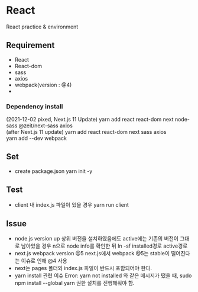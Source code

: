 # React
React practice & environment 

## Requirement
- React
- React-dom
- sass
- axios
- webpack(version : @4)
- 
### Dependency install
(2021-12-02 pixed, Next.js 11 Update) yarn add react react-dom next node-sass @zeit/next-sass axios <br>
(after Next.js 11 update) yarn add react react-dom next sass axios <br>
yarn add --dev webpack

## Set
- create package.json
yarn init -y

## Test
- client 내 index.js 파일이 있을 경우
yarn run client

## Issue
- node.js version up
상위 버전을 설치하였음에도 active에는 기존의 버전이 그대로 남아있을 경우 n으로 node info를 확인한 뒤
ln -sf installed경로 active경로
- next.js webpack version @5
next.js에서 webpack @5는 stable이 떨어진다는 이슈로 인해 @4 사용
- next는 pages 폴더와 index.js 파일이 반드시 포함되어야 한다.
- yarn install 관련 이슈
Error: yarn not installed 와 같은 메시지가 떴을 때, sudo npm install --global yarn 권한 설치를 진행해줘야 함.
